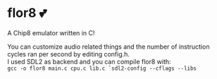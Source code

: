 # flor8 💕
A Chip8 emulator written in C!

You can customize audio related things and the number of instruction cycles ran per second by editing config.h. <br/>
I used SDL2 as backend and you can compile flor8 with: <br/>
```gcc -o flor8 main.c cpu.c lib.c `sdl2-config --cflags --libs```
